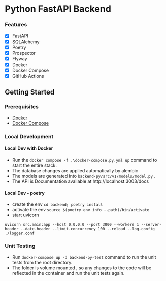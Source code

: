 # Python FastAPI Backend
### Features
- [x] FastAPI
- [x] SQLAlchemy
- [x] Poetry
- [x] Prospector
- [x] Flyway
- [x] Docker
- [x] Docker Compose
- [x] GitHub Actions

## Getting Started

### Prerequisites
- [Docker](https://docs.docker.com/get-docker/)
- [Docker Compose](https://docs.docker.com/compose/install/)

### Local Development

#### Local Dev with Docker

- Run the `docker compose -f .\docker-compose.py.yml up` command to start the entire stack.
- The database changes are applied automatically by alembic
- The models are generated into `backend-py/src/v1/models/model.py` .
- The API is Documentation available at http://localhost:3003/docs

#### Local Dev - poetry

* create the env `cd backend; poetry install`
* activate the env `source $(poetry env info --path)/bin/activate`
* start uvicorn 

```uvicorn src.main:app --host 0.0.0.0 --port 3000 --workers 1 --server-header --date-header --limit-concurrency 100 --reload --log-config ./logger.conf```

### Unit Testing
- Run `docker-compose up -d backend-py-test` command to run the unit tests from the root directory.
- The folder is volume mounted , so any changes to the code will be reflected in the container and run the unit tests again.

